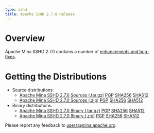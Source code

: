 ```yaml
---
type: sshd
title: Apache SSHD 2.7.0 Release
---
```


# Overview

Apache Mina SSHD 2.7.0 contains a number of [enhancements and bug-fixes](https://issues.apache.org/jira/secure/ReleaseNote.jspa?projectId=12310849&version=12349400).

# Getting the Distributions

* Source distributions:
    * [Apache Mina SSHD 2.7.0 Sources (.tar.gz)](https://www.apache.org/dyn/closer.lua/mina/sshd/2.7.0/apache-sshd-2.7.0-src.tar.gz) [PGP](https://www.apache.org/dist/mina/sshd/2.7.0/apache-sshd-2.7.0-src.tar.gz.asc) [SHA256](https://www.apache.org/dist/mina/sshd/2.7.0/apache-sshd-2.7.0-src.tar.gz.sha256) [SHA512](https://www.apache.org/dist/mina/sshd/2.7.0/apache-sshd-2.7.0-src.tar.gz.sha512)
    * [Apache Mina SSHD 2.7.0 Sources (.zip)](https://www.apache.org/dyn/closer.lua/mina/sshd/2.7.0/apache-sshd-2.7.0-src.zip) [PGP](https://www.apache.org/dist/mina/sshd/2.7.0/apache-sshd-2.7.0-src.zip.asc) [SHA256](https://www.apache.org/dist/mina/sshd/2.7.0/apache-sshd-2.7.0-src.zip.sha256) [SHA512](https://www.apache.org/dist/mina/sshd/2.7.0/apache-sshd-2.7.0-src.zip.sha512)
* Binary distributions:
    * [Apache Mina SSHD 2.7.0 Binary (.tar.gz)](https://www.apache.org/dyn/closer.lua/mina/sshd/2.7.0/apache-sshd-2.7.0.tar.gz) [PGP](https://www.apache.org/dist/mina/sshd/2.7.0/apache-sshd-2.7.0.tar.gz.asc) [SHA256](https://www.apache.org/dist/mina/sshd/2.7.0/apache-sshd-2.7.0.tar.gz.sha256) [SHA512](https://www.apache.org/dist/mina/sshd/2.7.0/apache-sshd-2.7.0.tar.gz.sha512)
    * [Apache Mina SSHD 2.7.0 Binary (.zip)](https://www.apache.org/dyn/closer.lua/mina/sshd/2.7.0/apache-sshd-2.7.0.zip) [PGP](https://www.apache.org/dist/mina/sshd/2.7.0/apache-sshd-2.7.0.zip.asc) [SHA256](https://www.apache.org/dist/mina/sshd/2.7.0/apache-sshd-2.7.0.zip.sha256) [SHA512](https://www.apache.org/dist/mina/sshd/2.7.0/apache-sshd-2.7.0.zip.sha512)

Please report any feedback to [users@mina.apache.org](mailto:users@mina.apache.org).
